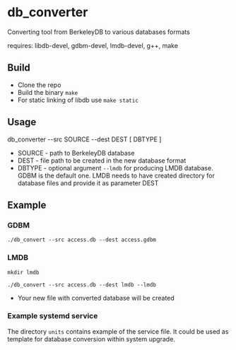 # db\_converter
Converting tool from BerkeleyDB to various databases formats

requires: libdb-devel, gdbm-devel, lmdb-devel, g++, make

## Build
* Clone the repo
* Build the binary `make`
* For static linking of libdb use `make static`
## Usage
db\_converter --src SOURCE --dest DEST [ DBTYPE ]
* SOURCE - path to BerkeleyDB database
* DEST - file path to be created in the new database format
* DBTYPE - optional argument `--lmdb` for producing LMDB database.
GDBM is the default one. LMDB needs to have created directory for database files and provide it as parameter DEST

## Example
### GDBM
`./db_convert --src access.db --dest access.gdbm`

### LMDB
`mkdir lmdb`

`./db_convert --src access.db --dest lmdb --lmdb`
* Your new file with converted database will be created

### Example systemd service
The directory `units` contains example of the service file. It could be used as template
for database conversion within system upgrade.

